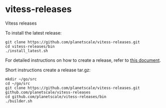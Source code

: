 # vitess-releases


Vitess releases

To install the latest release:

```
git clone https://github.com/planetscale/vitess-releases.git
cd vitess-releases/bin
./install_latest.sh
```

For detailed instructions on how to create a release, refer to [this document](vitess-release-instructions.md). 

Short instructions create a release tar.gz:

```
mkdir ~/go/src
cd ~/go/src
git clone https://github.com/planetscale/vitess-releases.git github.com/planetscale/vitess-releases
cd github.com/planetscale/vitess-releases/bin
./builder.sh
```

